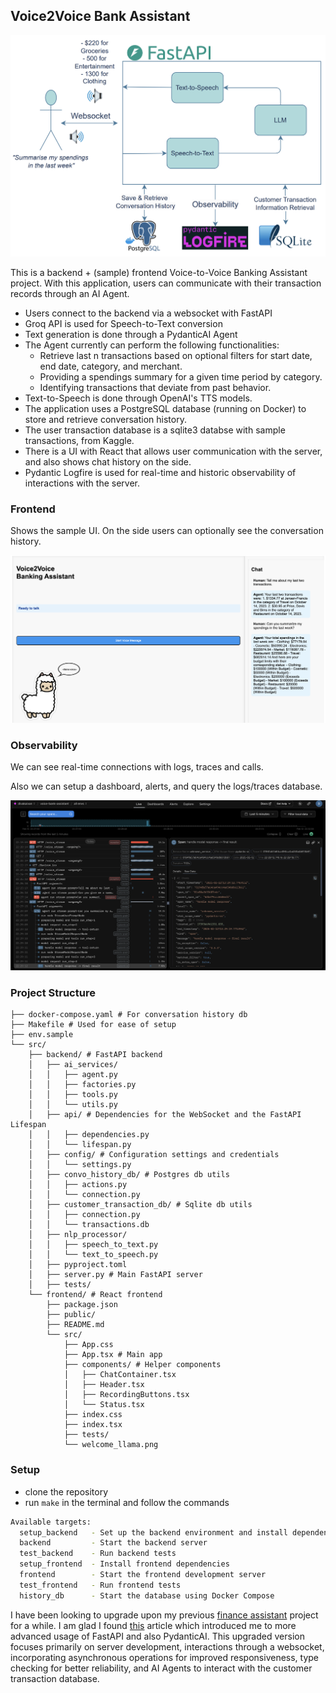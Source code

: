## Voice2Voice Bank Assistant

![project-flow](project_info/project-flow.png)

This is a backend + (sample) frontend Voice-to-Voice Banking Assistant project. 
With this application, users can communicate with their transaction records through an AI Agent. 

- Users connect to the backend via a websocket with FastAPI
- Groq API is used for Speech-to-Text conversion
- Text generation is done through a PydanticAI Agent 
- The Agent currently can perform the following functionalities:
    - Retrieve last n transactions based on optional filters for start date, end date, category, and merchant.
    - Providing a spendings summary for a given time period by category.
    - Identifying transactions that deviate from past behavior.
- Text-to-Speech is done through OpenAI's TTS models.
- The application uses a PostgreSQL database (running on Docker) to store and retrieve conversation history. 
- The user transaction database is a sqlite3 databse with sample transactions, from Kaggle.
- There is a UI with React that allows user communication with the server, and also shows chat history on the side. 
- Pydantic Logfire is used for real-time and historic observability of interactions with the server.

### Frontend

Shows the sample UI. On the side users can optionally see the conversation history.

![frontend](project_info/ex_convo.png)

### Observability

We can see real-time connections with logs, traces and calls.

Also we can setup a dashboard, alerts, and query the logs/traces database. 

![obs](project_info/logfire_ui.png)

### Project Structure

```shell
├── docker-compose.yaml # For conversation history db
├── Makefile # Used for ease of setup
├── env.sample
└── src/
    ├── backend/ # FastAPI backend
    │   ├── ai_services/
    │   │   ├── agent.py
    │   │   ├── factories.py
    │   │   ├── tools.py
    │   │   └── utils.py
    │   ├── api/ # Dependencies for the WebSocket and the FastAPI Lifespan
    │   │   ├── dependencies.py
    │   │   └── lifespan.py
    │   ├── config/ # Configuration settings and credentials
    │   │   └── settings.py
    │   ├── convo_history_db/ # Postgres db utils
    │   │   ├── actions.py
    │   │   └── connection.py
    │   ├── customer_transaction_db/ # Sqlite db utils
    │   │   ├── connection.py
    │   │   └── transactions.db
    │   ├── nlp_processor/
    │   │   ├── speech_to_text.py
    │   │   └── text_to_speech.py
    │   ├── pyproject.toml
    │   ├── server.py # Main FastAPI server
    │   ├── tests/
    └── frontend/ # React frontend
        ├── package.json
        ├── public/
        ├── README.md
        └── src/
            ├── App.css
            ├── App.tsx # Main app
            ├── components/ # Helper components
            │   ├── ChatContainer.tsx
            │   ├── Header.tsx
            │   ├── RecordingButtons.tsx
            │   └── Status.tsx
            ├── index.css
            ├── index.tsx
            ├── tests/
            └── welcome_llama.png
```

### Setup

- clone the repository
- run `make` in the terminal and follow the commands

```bash
Available targets:
  setup_backend   - Set up the backend environment and install dependencies
  backend         - Start the backend server
  test_backend    - Run backend tests
  setup_frontend  - Install frontend dependencies
  frontend        - Start the frontend development server
  test_frontend   - Run frontend tests
  history_db      - Start the database using Docker Compose
```

I have been looking to upgrade upon my previous [finance assistant](https://github.com/divakaivan/personal_finance_assistant) project for a while. I am glad I found [this](https://substack.com/home/post/p-155677310) article which introduced me to more advanced usage of FastAPI and also PydanticAI. This upgraded version focuses primarily on server development, interactions through a websocket, incorporating asynchronous operations for improved responsiveness, type checking for better reliability, and AI Agents to interact with the customer transaction database. 

